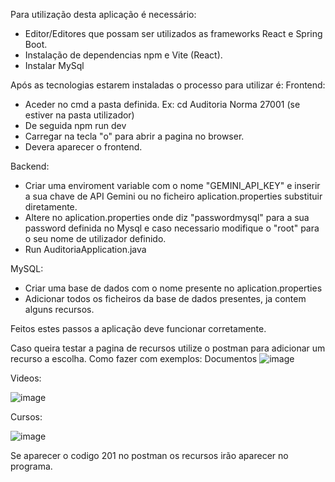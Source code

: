 Para utilização desta aplicação é necessário:


- Editor/Editores que possam ser utilizados as frameworks React e Spring Boot.
- Instalação de dependencias npm e Vite (React).
- Instalar MySql

Após as tecnologias estarem instaladas o processo para utilizar é:
Frontend:
- Aceder no cmd a pasta definida. Ex: cd Auditoria Norma 27001 (se estiver na pasta utilizador)
- De seguida npm run dev
- Carregar na tecla "o" para abrir a pagina no browser.
- Devera aparecer o frontend.

Backend:
- Criar uma enviroment variable com o nome "GEMINI_API_KEY" e inserir a sua chave de API Gemini ou no ficheiro aplication.properties substituir diretamente.
- Altere no aplication.properties onde diz "passwordmysql" para a sua password definida no Mysql e caso necessario modifique o "root" para o seu nome de utilizador definido.
- Run AuditoriaApplication.java
  
MySQL:
- Criar uma base de dados com o nome presente no aplication.properties
- Adicionar todos os ficheiros da base de dados presentes, ja contem alguns recursos.

Feitos estes passos a aplicação deve funcionar corretamente.

Caso queira testar a pagina de recursos utilize o postman para adicionar um recurso a escolha.
Como fazer com exemplos:
Documentos
![image](https://github.com/user-attachments/assets/a07b0244-c1ad-4f1e-99ca-0a3b30d5ed07)

Videos:

![image](https://github.com/user-attachments/assets/feda919f-021b-4f3f-b6ed-d9269ae412e4)

Cursos:

![image](https://github.com/user-attachments/assets/6971f4cf-64b9-4494-8ea7-a5670b92b999)

Se aparecer o codigo 201 no postman os recursos irão aparecer no programa.
